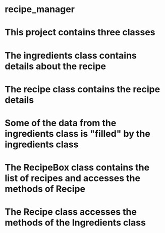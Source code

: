 # recipe_manager
# This project contains three classes

# The ingredients class contains details about the recipe

# The recipe class contains the recipe details
# Some of the data from the ingredients class is "filled" by the ingredients class

# The RecipeBox class contains the list of recipes and accesses the methods of Recipe
#    The Recipe class accesses the methods of the Ingredients class